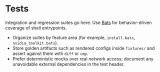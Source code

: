 # Tests

Integration and regression suites go here. Use [Bats](https://bats-core.readthedocs.io/) for behavior-driven coverage of shell entrypoints.

- Organize suites by feature area (for example, `install.bats`, `nvidia_toolkit.bats`).
- Store golden artifacts such as rendered configs inside `fixtures/` and assert against them with `diff` or `cmp`.
- Prefer deterministic mocks over real network access; document any unavoidable external dependencies in the test header.
